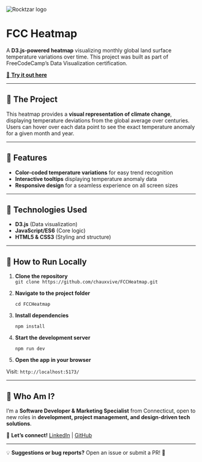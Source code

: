 ![Rocktzar logo](https://res.cloudinary.com/mpauldesigns/image/upload/c_scale,q_100,w_200/v1540421311/rocktzar_red.png)

# FCC Heatmap  

A **D3.js-powered heatmap** visualizing monthly global land surface temperature variations over time. This project was built as part of FreeCodeCamp’s Data Visualization certification.  


[🔗 **Try it out here**](https://chauxvive.github.io/FCCHeatmap/)  

---

## 🔹 The Project  

This heatmap provides a **visual representation of climate change**, displaying temperature deviations from the global average over centuries. Users can hover over each data point to see the exact temperature anomaly for a given month and year.   

---

## 🔹 Features  

- **Color-coded temperature variations** for easy trend recognition  
- **Interactive tooltips** displaying temperature anomaly data  
- **Responsive design** for a seamless experience on all screen sizes  
---

## 🔹 Technologies Used  

- **D3.js** (Data visualization)  
- **JavaScript/ES6** (Core logic)  
- **HTML5 & CSS3** (Styling and structure)   

---
## 🔹 How to Run Locally  

1. **Clone the repository**  
   ```git clone https://github.com/chauxvive/FCCHeatmap.git```

2. **Navigate to the project folder**
   
   ```cd FCCHeatmap```

4. **Install dependencies**

   ```npm install```

6. **Start the development server**
   
   ```npm run dev```

8. **Open the app in your browser**
   
Visit:
   ```http://localhost:5173/```



---

## 🔹 Who Am I?  

I’m a **Software Developer & Marketing Specialist** from Connecticut, open to new roles in **development, project management, and design-driven tech solutions**.  

📩 **Let’s connect!** [LinkedIn](https://www.linkedin.com/in/mpauldesigns/) | [GitHub](https://github.com/chauxvive)  

---

💡 **Suggestions or bug reports?** Open an issue or submit a PR! 🚀  


